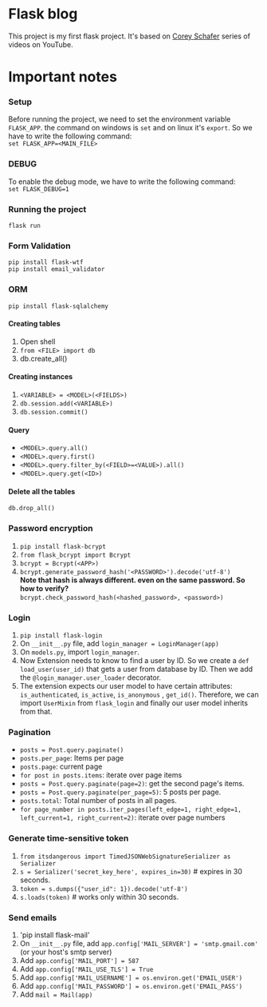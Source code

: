 # Flask blog

This project is my first flask project. It's based
on [Corey Schafer](https://www.youtube.com/watch?v=MwZwr5Tvyxo&list=PL-osiE80TeTs4UjLw5MM6OjgkjFeUxCYH) series of videos
on YouTube.

# Important notes

### Setup

Before running the project, we need to set the environment variable `FLASK_APP`. the command on windows is `set` and on
linux it's `export`. So we have to write the following command:  
`set FLASK_APP=<MAIN_FILE>`

### DEBUG

To enable the debug mode, we have to write the following command:  
`set FLASK_DEBUG=1`

### Running the project

`flask run`

### Form Validation

`pip install flask-wtf`   
`pip install email_validator`

### ORM

`pip install flask-sqlalchemy`

#### Creating tables

1. Open shell
2. `from <FILE> import db`
3. db.create_all()

#### Creating instances

1. `<VARIABLE> = <MODEL>(<FIELDS>)`
2. `db.session.add(<VARIABLE>)`
3. `db.session.commit()`

#### Query

- `<MODEL>.query.all()`
- `<MODEL>.query.first()`
- `<MODEL>.query.filter_by(<FIELD>=<VALUE>).all()`
- `<MODEL>.query.get(<ID>)`

#### Delete all the tables

`db.drop_all()`

### Password encryption

1. `pip install flask-bcrypt`
2. `from flask_bcrypt import Bcrypt`
3. `bcrypt = Bcrypt(<APP>)`
4. `bcrypt.generate_password_hash('<PASSWORD>').decode('utf-8')`  
   **Note that hash is always different. even on the same password. So how to verify?**   
   `bcrypt.check_password_hash(<hashed_password>, <password>)`

### Login

1. `pip install flask-login`
2. On `__init__.py` file, add `login_manager = LoginManager(app)`
3. On `models.py`, import `login_manager`.
4. Now Extension needs to know to find a user by ID. So we create a `def load_user(user_id)` that gets a user from
   database by ID. Then we add the `@login_manager.user_loader` decorator.
5. The extension expects our user model to have certain attributes: `is_authenticated`, `is_active`, `is_anonymous`
   , `get_id()`. Therefore, we can import `UserMixin` from `flask_login` and finally our user model inherits from that.

### Pagination

- `posts = Post.query.paginate()`
- `posts.per_page`: Items per page
- `posts.page`: current page
- `for post in posts.items`: iterate over page items
- `posts = Post.query.paginate(page=2)`: get the second page's items.
- `posts = Post.query.paginate(per_page=5)`: 5 posts per page.
- `posts.total`: Total number of posts in all pages.
- `for page_number in posts.iter_pages(left_edge=1, right_edge=1, left_current=1, right_current=2)`: iterate over page
  numbers

### Generate time-sensitive token

1. `from itsdangerous import TimedJSONWebSignatureSerializer as Serializer`
2. `s = Serializer('secret_key_here', expires_in=30)`  # expires in 30 seconds.
3. `token = s.dumps({"user_id": 1}).decode('utf-8')`
4. `s.loads(token)`  # works only within 30 seconds.

### Send emails
1. 'pip install flask-mail'
2. On `__init__.py` file, add `app.config['MAIL_SERVER'] = 'smtp.gmail.com'` (or your host's smtp server)
3. Add `app.config['MAIL_PORT'] = 587`
4. Add `app.config['MAIL_USE_TLS'] = True`
5. Add `app.config['MAIL_USERNAME'] = os.environ.get('EMAIL_USER')`
6. Add `app.config['MAIL_PASSWORD'] = os.environ.get('EMAIL_PASS')`
7. Add `mail = Mail(app)`
